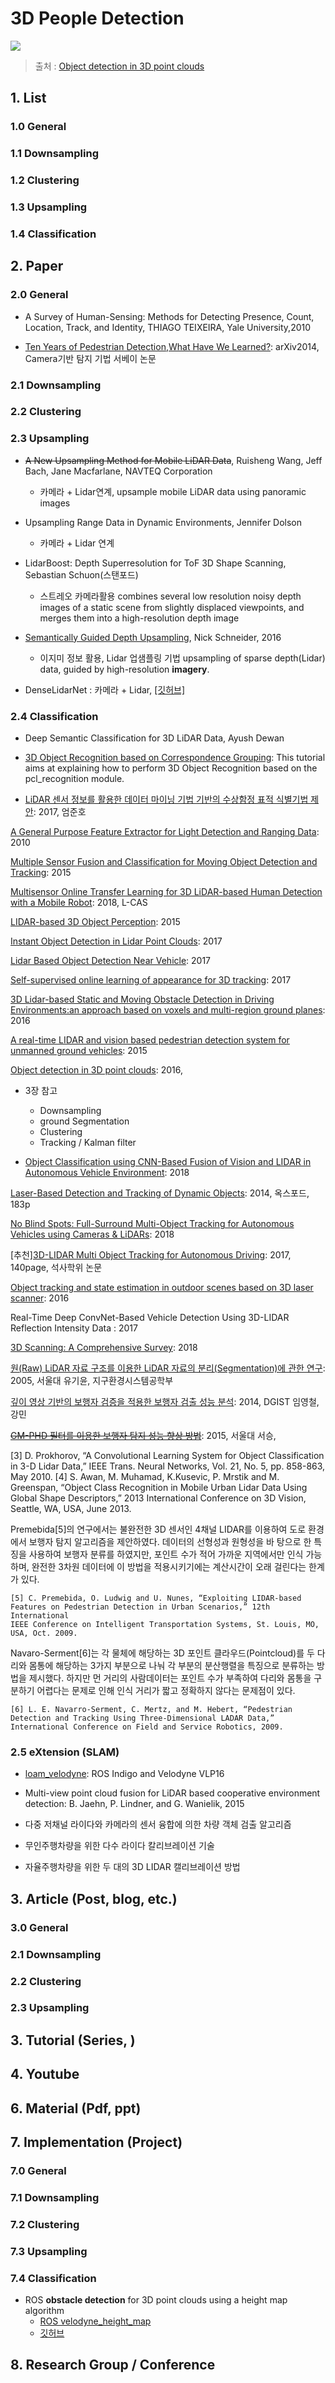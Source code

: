 # 3D People Detection 


![](https://i.imgur.com/rZiLqLR.png)
> 출처 : [Object detection in 3D point clouds](https://www.mi.fu-berlin.de/inf/groups/ag-ki/Theses/Completed-theses/Master_Diploma-theses/2016/Damm/Master-Damm.pdf)


## 1. List

### 1.0 General 
### 1.1 Downsampling
### 1.2 Clustering
### 1.3 Upsampling
### 1.4 Classification 





## 2. Paper

### 2.0 General 


- A Survey of Human-Sensing: Methods for Detecting Presence, Count, Location, Track, and Identity, THIAGO TEIXEIRA, Yale University,2010

- [Ten Years of Pedestrian Detection,What Have We Learned?](https://arxiv.org/pdf/1411.4304.pdf): arXiv2014, Camera기반 탐지 기법 서베이 논문


### 2.1 Downsampling


### 2.2 Clustering

### 2.3 Upsampling


- ~~A New Upsampling Method for Mobile LiDAR Data~~, Ruisheng Wang, Jeff Bach, Jane Macfarlane, NAVTEQ Corporation
    - 카메라 + Lidar연계, upsample mobile LiDAR data using panoramic images


- Upsampling Range Data in Dynamic Environments, Jennifer Dolson
    - 카메라 + Lidar 연계 


- LidarBoost: Depth Superresolution for ToF 3D Shape Scanning, Sebastian Schuon(스탠포드)
    - 스트레오 카메라활용 combines several low resolution noisy depth images of a static scene from slightly displaced viewpoints, and merges them into a high-resolution depth image


- [Semantically Guided Depth Upsampling](https://arxiv.org/abs/1608.00753), Nick Schneider, 2016
    - 이지미 정보 활용, Lidar 업샘플링 기법 upsampling of sparse depth(Lidar) data, guided by high-resolution **imagery**.


- DenseLidarNet : 카메라 + Lidar, [[깃허브]](https://github.com/345ishaan/DenseLidarNet)


### 2.4 Classification 

- Deep Semantic Classification for 3D LiDAR Data, Ayush Dewan

- [3D Object Recognition based on Correspondence Grouping](http://www.pointclouds.org/documentation/tutorials/correspondence_grouping.php#correspondence-grouping): This tutorial aims at explaining how to perform 3D Object Recognition based on the pcl_recognition module.

- [LiDAR 센서 정보를 활용한 데이터 마이닝 기법 기반의 수상함정 표적 식별기법 제안](http://www.dbpia.co.kr/Journal/ArticleDetail/NODE07207161): 2017, 엄준호

[A General Purpose Feature Extractor for Light Detection and Ranging Data](https://www.ncbi.nlm.nih.gov/pmc/articles/PMC3230992/): 2010

[Multiple Sensor Fusion and Classification for Moving Object Detection and Tracking](https://hal.archives-ouvertes.fr/hal-01241846/document): 2015

[Multisensor Online Transfer Learning for 3D LiDAR-based Human Detection with a Mobile Robot](https://arxiv.org/pdf/1801.04137.pdf): 2018, L-CAS

[LIDAR-based 3D Object Perception](http://www.velodynelidar.com/lidar/hdlpressroom/pdf/papers/journal_papers/LIDAR-based%203D%20Object%20Perception.pdf): 2015

[Instant Object Detection in Lidar Point Clouds](http://ieeexplore.ieee.org/stamp/stamp.jsp?tp=&arnumber=7927715): 2017

[Lidar Based Object Detection Near Vehicle](http://ieeexplore.ieee.org/stamp/stamp.jsp?tp=&arnumber=7973852): 2017


[Self-supervised online learning of appearance for 3D tracking](https://ieeexplore.ieee.org/abstract/document/8206373/): 2017

[3D Lidar-based Static and Moving Obstacle Detection in Driving Environments:an approach based on voxels and multi-region ground planes](http://home.isr.uc.pt/~cpremebida/files_cp/3D%20Lidar-based%20static%20and%20moving%20obstacle%20detection%20in%20driving%20environments_Preprint.pdf): 2016

[A real-time LIDAR and vision based pedestrian detection system for unmanned ground vehicles](https://ieeexplore.ieee.org/abstract/document/7486580/): 2015

[Object detection in 3D point clouds](https://www.mi.fu-berlin.de/inf/groups/ag-ki/Theses/Completed-theses/Master_Diploma-theses/2016/Damm/Master-Damm.pdf): 2016,
- 3장 참고
  - Downsampling
  - ground Segmentation
  - Clustering
  - Tracking / Kalman filter
  
- [Object Classification using CNN-Based Fusion of Vision and LIDAR in Autonomous Vehicle Environment](https://ieeexplore.ieee.org/document/8331162/#full-text-section): 2018

[Laser-Based Detection and Tracking of Dynamic Objects](http://www.robots.ox.ac.uk/~mobile/Theses/WangThesis.pdf): 2014, 옥스포드, 183p

[No Blind Spots: Full-Surround Multi-Object Tracking for Autonomous Vehicles using Cameras & LiDARs](https://arxiv.org/pdf/1802.08755.pdf): 2018

[추천][3D-LIDAR Multi Object Tracking for Autonomous Driving](https://repository.tudelft.nl/islandora/object/uuid:f536b829-42ae-41d5-968d-13bbaa4ec736/datastream/OBJ/download): 2017, 140page, 석사학위 논문

[Object tracking and state estimation in outdoor scenes based on 3D laser scanner](https://ieeexplore.ieee.org/document/7888334/): 2016

Real-Time Deep ConvNet-Based Vehicle Detection Using 3D-LIDAR Reflection Intensity Data : 2017

[3D Scanning: A Comprehensive Survey](https://arxiv.org/pdf/1801.08863.pdf): 2018


[원(Raw) LiDAR 자료 구조를 이용한 LiDAR 자료의 분리(Segmentation)에 관한 연구](http://www.dbpia.co.kr/Journal/ArticleDetail/NODE01354500): 2005, 서울대 유기윤, 지구환경시스템공학부

[깊이 영상 기반의 보행자 검증을 적용한 보행자 검출 성능 분석](http://www.dbpia.co.kr/Journal/ArticleDetail/NODE02432113): 2014, DGIST 임영철, 강민

~~[GM-PHD 필터를 이용한 보행자 탐지 성능 향상 방법](http://www.dbpia.co.kr/Journal/ArticleDetail/NODE06594856)~~: 2015, 서울대 서승,


[3] D. Prokhorov, “A Convolutional Learning System for Object Classification in 3-D Lidar Data,” IEEE Trans. Neural Networks, Vol. 21, No. 5, pp. 858-863, May 2010.
[4] S. Awan, M. Muhamad, K.Kusevic, P. Mrstik and M. Greenspan, “Object Class Recognition in Mobile Urban Lidar Data Using Global Shape
Descriptors,” 2013 International Conference on 3D Vision, Seattle, WA, USA, June 2013.


Premebida[5]의 연구에서는 불완전한 3D 센서인 4채널 LIDAR를 이용하여 도로 환경에서 보행자 탐지 알고리즘을 제안하였다. 데이터의 선형성과 원형성을 바
탕으로 한 특징을 사용하여 보행자 분류를 하였지만, 포인트 수가 적어 가까운 지역에서만 인식 가능하며, 완전한 3차원 데이터에 이 방법을 적용시키기에는 계산시간이 오래 걸린다는 한계가 있다.
```
[5] C. Premebida, O. Ludwig and U. Nunes, “Exploiting LIDAR-based Features on Pedestrian Detection in Urban Scenarios,” 12th International
IEEE Conference on Intelligent Transportation Systems, St. Louis, MO, USA, Oct. 2009.
```

Navaro-Serment[6]는 각 물체에 해당하는 3D 포인트 클라우드(Pointcloud)를 두 다리와 몸통에 해당하는 3가지 부분으로 나눠 각 부분의 분산행렬을 특징으로 분류하는 방법을 제시했다. 하지만 먼 거리의 사람데이터는 포인트 수가 부족하여 다리와 몸통을 구분하기 어렵다는 문제로 인해 인식 거리가 짧고 정확하지 않다는 문제점이 있다.
```
[6] L. E. Navarro-Serment, C. Mertz, and M. Hebert, “Pedestrian Detection and Tracking Using Three-Dimensional LADAR Data,” International Conference on Field and Service Robotics, 2009.
```


### 2.5 eXtension (SLAM)

- [loam_velodyne](https://github.com/laboshinl/loam_velodyne):  ROS Indigo and Velodyne VLP16

- Multi-view point cloud fusion for LiDAR based cooperative environment detection: B. Jaehn, P. Lindner, and G. Wanielik, 2015

- 다중 저채널 라이다와 카메라의 센서 융합에 의한 차량 객체 검출 알고리즘

- 무인주행차량을 위한 다수 라이다 칼리브레이션 기술

- 자율주행차량을 위한 두 대의 3D LIDAR 캘리브레이션 방법



## 3. Article (Post, blog, etc.)



### 3.0 General 


### 2.1 Downsampling


### 2.2 Clustering

### 2.3 Upsampling






## 3. Tutorial (Series, )



## 4. Youtube



## 6. Material (Pdf, ppt)



## 7. Implementation (Project)


### 7.0 General 
### 7.1 Downsampling
### 7.2 Clustering
### 7.3 Upsampling
### 7.4 Classification 

- ROS **obstacle detection** for 3D point clouds using a height map algorithm
    - [ROS velodyne_height_map](http://wiki.ros.org/velodyne_height_map)
    - [깃허브](https://github.com/jack-oquin/velodyne_height_map)


## 8. Research Group / Conference 

